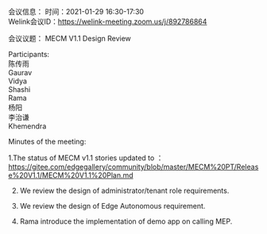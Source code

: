 会议信息：
时间：2021-01-29 16:30-17:30  
Welink会议ID：https://welink-meeting.zoom.us/j/892786864

会议议题：
MECM V1.1 Design Review


Participants:  
陈传雨  
Gaurav  
Vidya  
Shashi  
Rama  
杨阳  
李治谦  
Khemendra  

Minutes of the meeting:  

1.The status of MECM v1.1 stories updated to ：https://gitee.com/edgegallery/community/blob/master/MECM%20PT/Release%20V1.1/MECM%20V1.1%20Plan.md  

2. We review the design of administrator/tenant role requirements.  

3. We review the design of Edge Autonomous requirement.  

4. Rama introduce the implementation of demo app on calling MEP. 